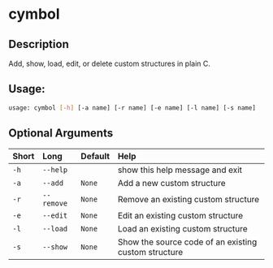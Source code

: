 



# cymbol

## Description


Add, show, load, edit, or delete custom structures in plain C.
## Usage:


```bash
usage: cymbol [-h] [-a name] [-r name] [-e name] [-l name] [-s name]

```
## Optional Arguments

|Short|Long|Default|Help|
| :--- | :--- | :--- | :--- |
|`-h`|`--help`||show this help message and exit|
|`-a`|`--add`|`None`|Add a new custom structure|
|`-r`|`--remove`|`None`|Remove an existing custom structure|
|`-e`|`--edit`|`None`|Edit an existing custom structure|
|`-l`|`--load`|`None`|Load an existing custom structure|
|`-s`|`--show`|`None`|Show the source code of an existing custom structure|

